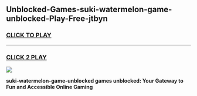 
## Unblocked-Games-suki-watermelon-game-unblocked-Play-Free-jtbyn
<h3>
<a href="https://premium76.site?title=suki-watermelon-game-unblocked&ref=23A">CLICK TO PLAY</a></h3>
<hr>

<h3>
<a href="https://premium76.site?title=suki-watermelon-game-unblocked&ref=23A">CLICK 2 PLAY</a>
  
</h3>

<a href="https://premium76.site?title=suki-watermelon-game-unblocked&ref=23A"><img src="https://clearcache.store/games.png"></a>


**suki-watermelon-game-unblocked games unblocked: Your Gateway to Fun and Accessible Online Gaming**

